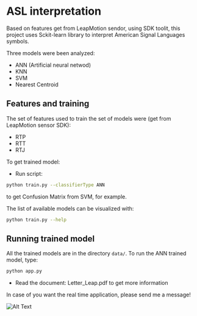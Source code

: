 # ASL interpretation


Based on features get from LeapMotion sendor, using SDK toolit, this project uses Sckit-learn library to interpret American Signal Languages symbols.

Three models were been analyzed:

  - ANN (Artificial neural netwod)
  - KNN
  - SVM
  - Nearest Centroid

## Features and training

The set of features used to train the set of models were (get from LeapMotion sensor SDK): 
  - RTP
  - RTT
  - RTJ

To get trained model:
  - Run script: 
```sh
python train.py --classifierType ANN
```
to get Confusion Matrix from SVM, for example.

The list of available models can be visualized with:
```sh
python train.py --help
```

## Running trained model

All the trained models are in the directory ```data/```.
To run the ANN trained model, type:
```sh
python app.py
```

  - Read the document: Letter_Leap.pdf to get more information


In case of you want the real time application, please send me a message!

![Alt Text](https://github.com/GustavoMourao/symbol_recognition/blob/master/data/asl-gmourao.gif)